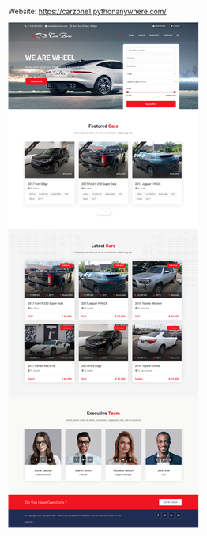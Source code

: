 Website: https://carzone1.pythonanywhere.com/ 
          
                    
![alt text](Carzone_home_page.png)
